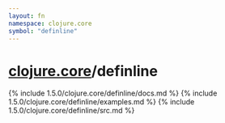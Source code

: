 ```yaml
---
layout: fn
namespace: clojure.core
symbol: "definline"
---
```


# [clojure.core](../)/definline

{% include 1.5.0/clojure.core/definline/docs.md %}
{% include 1.5.0/clojure.core/definline/examples.md %}
{% include 1.5.0/clojure.core/definline/src.md %}

